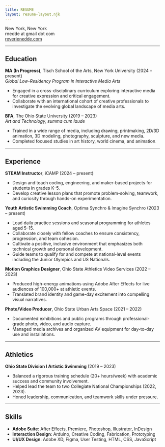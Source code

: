 ```yaml
---
title: RESUME
layout: resume-layout.njk
---
```


New York, New York  
rnedde at gmail dot com  
[reverienedde.com](https://reverienedde.com)

---

## Education

**MA (In Progress)**, Tisch School of the Arts, New York University (2024 – present)  
*Global Low-Residency Program in Interactive Media Arts*  
- Engaged in a cross-disciplinary curriculum exploring interactive media for creative expression and critical engagement.  
- Collaborate with an international cohort of creative professionals to investigate the evolving global landscape of media arts.

**BFA**, The Ohio State University (2019 – 2023)  
*Art and Technology, summa cum laude*  
- Trained in a wide range of media, including drawing, printmaking, 2D/3D animation, 3D modeling, photography, sculpture, and new media.  
- Completed focused studies in art history, world cinema, and animation.

---

## Experience

**STEAM Instructor**, iCAMP (2024 – present)  
- Design and teach coding, engineering, and maker-based projects for students in grades K–5.  
- Develop creative lesson plans that promote problem-solving, teamwork, and curiosity through hands-on experimentation.  

**Youth Artistic Swimming Coach**, Optima Synchro & Imagine Synchro (2023 – present)  
- Lead daily practice sessions and seasonal programming for athletes aged 5–15.  
- Collaborate closely with fellow coaches to ensure consistency, progression, and team cohesion.  
- Cultivate a positive, inclusive environment that emphasizes both technical growth and personal development.  
- Guide teams to qualify for and compete at national-level events including the Junior Olympics and US Nationals.  

**Motion Graphics Designer**, Ohio State Athletics Video Services (2022 – 2023)  
- Produced high-energy animations using Adobe After Effects for live audiences of 100,000+ at athletic events.  
- Translated brand identity and game-day excitement into compelling visual narratives.  

**Photo/Video Producer**, Ohio State Urban Arts Space (2021 – 2022)  
- Documented exhibitions and public programs through professional-grade photo, video, and audio capture.  
- Managed media archives and organized AV equipment for day-to-day use and installations.

---

## Athletics

**Ohio State Division I Artistic Swimming** (2019 – 2023)  
- Balanced a rigorous training schedule (20+ hours/week) with academic success and community involvement.  
- Helped lead the team to two Collegiate National Championships (2022, 2023).  
- Honed leadership, communication, and teamwork skills under pressure.

---

## Skills

- **Adobe Suite**: After Effects, Premiere, Photoshop, Illustrator, InDesign  
- **Interaction Design**: Arduino, Creative Coding, Fabrication, Prototyping  
- **UI/UX Design**: Adobe XD, Figma, User Testing, HTML, CSS, JavaScript
